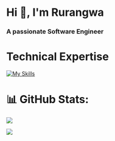 <h1>Hi 👋, I'm Rurangwa</h1>
<h3>A passionate Software Engineer</h3>

# Technical Expertise
[![My Skills](https://skillicons.dev/icons?i=html,css,js,jest,jquery,nodejs,regex,bootstrap,tailwind,react,ts,git,php,postman)](https://skillicons.dev)

# 📊 GitHub Stats:

![](https://github-readme-streak-stats.herokuapp.com/?user=ruran8wa&theme=dark&hide_border=false)<br/>

[![](https://visitcount.itsvg.in/api?id=ruran8wa&label=Profile%20Views&color=3&icon=5&pretty=true)](https://visitcount.itsvg.in)
